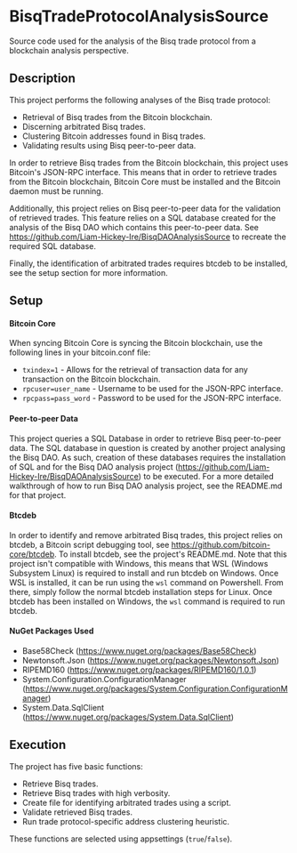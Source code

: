 # BisqTradeProtocolAnalysisSource

Source code used for the analysis of the Bisq trade protocol from a blockchain analysis perspective.

## Description

This project performs the following analyses of the Bisq trade protocol:
- Retrieval of Bisq trades from the Bitcoin blockchain.
- Discerning arbitrated Bisq trades.
- Clustering Bitcoin addresses found in Bisq trades.
- Validating results using Bisq peer-to-peer data.

In order to retrieve Bisq trades from the Bitcoin blockchain, this project uses Bitcoin's JSON-RPC interface. This means that in order to retrieve trades from the Bitcoin blockchain, Bitcoin Core must be installed and the Bitcoin daemon must be running.

Additionally, this project relies on Bisq peer-to-peer data for the validation of retrieved trades. This feature relies on a SQL database created for the analysis of the Bisq DAO which contains this peer-to-peer data. See https://github.com/Liam-Hickey-Ire/BisqDAOAnalysisSource to recreate the required SQL database.

Finally, the identification of arbitrated trades requires btcdeb to be installed, see the setup section for more information.

## Setup

#### Bitcoin Core

When syncing Bitcoin Core is syncing the Bitcoin blockchain, use the following lines in your bitcoin.conf file:

- `txindex=1` - Allows for the retrieval of transaction data for any transaction on the Bitcoin blockchain.
- `rpcuser=user_name` - Username to be used for the JSON-RPC interface.
- `rpcpass=pass_word` - Password to be used for the JSON-RPC interface.

#### Peer-to-peer Data

This project queries a SQL Database in order to retrieve Bisq peer-to-peer data. The SQL database in question is created by another project analysing the Bisq DAO. As such, creation of these databases requires the installation of SQL and for the Bisq DAO analysis project (https://github.com/Liam-Hickey-Ire/BisqDAOAnalysisSource) to be executed. For a more detailed walkthrough of how to run Bisq DAO analysis project, see the README.md for that project.

#### Btcdeb

In order to identify and remove arbitrated Bisq trades, this project relies on btcdeb, a Bitcoin script debugging tool, see https://github.com/bitcoin-core/btcdeb. To install btcdeb, see the project's README.md. Note that this project isn't compatible with Windows, this means that WSL (Windows Subsystem Linux) is required to install and run btcdeb on Windows. Once WSL is installed, it can be run using the `wsl` command on Powershell. From there, simply follow the normal btcdeb installation steps for Linux. Once btcdeb has been installed on Windows, the `wsl` command is required to run btcdeb.

#### NuGet Packages Used

- Base58Check (https://www.nuget.org/packages/Base58Check)
- Newtonsoft.Json (https://www.nuget.org/packages/Newtonsoft.Json)
- RIPEMD160 (https://www.nuget.org/packages/RIPEMD160/1.0.1)
- System.Configuration.ConfigurationManager (https://www.nuget.org/packages/System.Configuration.ConfigurationManager)
- System.Data.SqlClient (https://www.nuget.org/packages/System.Data.SqlClient)

## Execution

The project has five basic functions:
- Retrieve Bisq trades.
- Retrieve Bisq trades with high verbosity.
- Create file for identifying arbitrated trades using a script.
- Validate retrieved Bisq trades.
- Run trade protocol-specific address clustering heuristic.

These functions are selected using appsettings (`true`/`false`).
